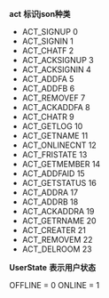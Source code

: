 **act**
**标识json种类**

- ACT_SIGNUP 0
- ACT_SIGNIN 1
- ACT_CHATF 2
- ACT_ACKSIGNUP 3
- ACT_ACKSIGNIN 4
- ACT_ADDFA 5
- ACT_ADDFB 6
- ACT_REMOVEF 7
- ACT_ACKADDFA 8
- ACT_CHATR 9
- ACT_GETLOG 10
- ACT_GETNAME 11
- ACT_ONLINECNT 12
- ACT_FRISTATE 13
- ACT_GETMEMBER 14
- ACT_ADDFAID 15
- ACT_GETSTATUS 16
- ACT_ADDRA 17
- ACT_ADDRB 18
- ACT_ACKADDRA 19
- ACT_GETRNAME 20
- ACT_CREATER 21
- ACT_REMOVEM 22
- ACT_DELROOM 23



**UserState**
**表示用户状态**

OFFLINE = 0
ONLINE = 1